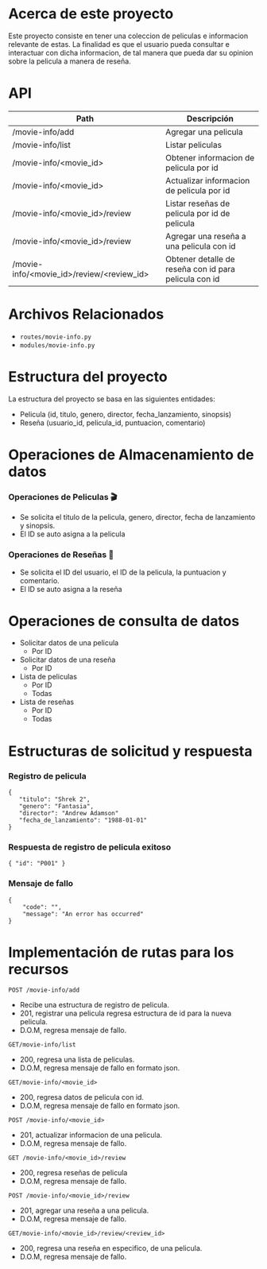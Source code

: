 # Acerca de este proyecto

Este proyecto consiste en tener una coleccion de peliculas e informacion
relevante de estas. La finalidad es que el usuario pueda consultar e interactuar
con dicha informacion, de tal manera que pueda dar su opinion sobre la pelicula
a manera de reseña.

# API

| Path                  | Descripción |
| --------------------- | ----------- |
|  /movie-info/add|   Agregar una pelicula
|  /movie-info/list         |   Listar peliculas    
|  /movie-info/<movie_id>         |   Obtener informacion de pelicula por id
|  /movie-info/<movie_id>          |  Actualizar informacion de pelicula por id
|  /movie-info/<movie_id>/review |   Listar reseñas de pelicula por id de pelicula        
|  /movie-info/<movie_id>/review   | Agregar una reseña a una pelicula con id    |
|  /movie-info/<movie_id>/review/<review_id>|   Obtener detalle de reseña con id para pelicula con id

# Archivos Relacionados

- `routes/movie-info.py`
- `modules/movie-info.py`

# Estructura del proyecto

La estructura del proyecto se basa en las siguientes entidades:

- Pelicula (id, titulo, genero, director, fecha_lanzamiento, sinopsis)
- Reseña (usuario_id, pelicula_id, puntuacion, comentario)

# Operaciones de Almacenamiento de datos

### Operaciones de Peliculas :clapper:
- Se solicita el titulo de la pelicula, genero, director, fecha de lanzamiento y sinopsis.
- El ID se auto asigna a la pelicula

### Operaciones de Reseñas :page_facing_up:
- Se solicita el ID del usuario, el ID de la pelicula, la puntuacion y comentario.
- El ID se auto asigna a la reseña

# Operaciones de consulta de datos

- Solicitar datos de una pelicula
  - Por ID
- Solicitar datos de una reseña
  - Por ID
- Lista de peliculas
  - Por ID
  - Todas
- Lista de reseñas
  - Por ID
   - Todas

# Estructuras de solicitud y respuesta

### Registro de pelicula
```
{
   "titulo": "Shrek 2",
   "genero": "Fantasia",
   "director": "Andrew Adamson"
   "fecha_de_lanzamiento": "1988-01-01"
}
```
### Respuesta de registro de pelicula exitoso
```
{ "id": "P001" }
```
### Mensaje de fallo
```
{
	"code": "",
	"message": "An error has occurred"
}
```
# Implementación de rutas para los recursos
```
POST /movie-info/add
```
- Recibe una estructura de registro de pelicula.
- 201, registrar una pelicula regresa estructura de id para la nueva pelicula.
- D.O.M, regresa mensaje de fallo.
```
GET/movie-info/list
```
- 200, regresa una lista de peliculas.
- D.O.M, regresa mensaje de fallo en formato json.
```
GET/movie-info/<movie_id>
```
- 200, regresa datos de pelicula con id.
- D.O.M, regresa mensaje de fallo en formato json.
```
POST /movie-info/<movie_id>
```
- 201, actualizar informacion de una pelicula.
- D.O.M, regresa mensaje de fallo.
```
GET /movie-info/<movie_id>/review
```
- 200, regresa reseñas de pelicula
- D.O.M, regresa mensaje de fallo.
```
POST /movie-info/<movie_id>/review
```
- 201, agregar una reseña a una pelicula.
- D.O.M, regresa mensaje de fallo.
```
GET/movie-info/<movie_id>/review/<review_id>
```
- 200, regresa una reseña en especifico, de una pelicula.
- D.O.M, regresa mensaje de fallo.
